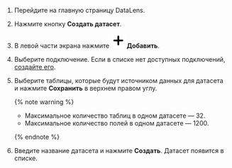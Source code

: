 


1. Перейдите на главную страницу DataLens.
1. Нажмите кнопку **Создать датасет**.



1. В левой части экрана нажмите **![image](../../../_assets/plus-sign.svg) Добавить**.
1. Выберите подключение. Если в списке нет доступных подключений, [создайте его](../../../datalens/concepts/connection.md).
1. Выберите таблицы, которые будут источником данных для датасета и нажмите **Сохранить** в верхнем правом углу.

   {% note warning %}

   * Максимальное количество таблиц в одном датасете — 32.
   * Максимальное количество полей в одном датасете — 1200.

   {% endnote %}

1. Введите название датасета и нажмите **Создать**. Датасет появится в списке.
